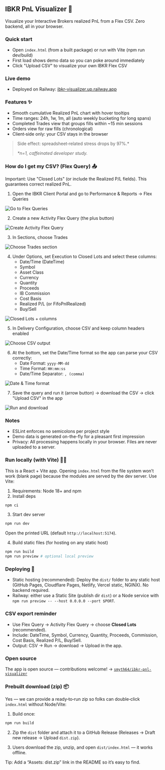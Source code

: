 ## IBKR PnL Visualizer 🚀

Visualize your Interactive Brokers realized PnL from a Flex CSV. Zero backend, all in your browser.

### Quick start

- Open `index.html` (from a built package) or run with Vite (npm run dev/build)
- First load shows demo data so you can poke around immediately
- Click "Upload CSV" to visualize your own IBKR Flex CSV

### Live demo

- Deployed on Railway: [ibkr-visualizer.up.railway.app](https://ibkr-visualizer.up.railway.app/)

### Features ✨

- Smooth cumulative Realized PnL chart with hover tooltips
- Time ranges: 24h, 1w, 1m, all (auto weekly bucketing for long spans)
- Completed Trades view that groups fills within ~15 min sessions
- Orders view for raw fills (chronological)
- Client‑side only: your CSV stays in the browser

> Side effect: spreadsheet‑related stress drops by 97%.*
>
> _*n=1, caffeinated developer study._

### How do I get my CSV? (Flex Query) 📤

Important: Use "Closed Lots" (or include the Realized P/L fields). This guarantees correct realized PnL.

1) Open the IBKR Client Portal and go to Performance & Reports → Flex Queries

![Go to Flex Queries](public/img/1.png)

2) Create a new Activity Flex Query (the plus button)

![Create Activity Flex Query](public/img/2.png)

3) In Sections, choose Trades

![Choose Trades section](public/img/3.png)

4) Under Options, set Execution to Closed Lots and select these columns:
   - Date/Time (DateTime)
   - Symbol
   - Asset Class
   - Currency
   - Quantity
   - Proceeds
   - IB Commission
   - Cost Basis
   - Realized P/L (or FifoPnlRealized)
   - Buy/Sell

![Closed Lots + columns](public/img/4.png)

5) In Delivery Configuration, choose CSV and keep column headers enabled

![Choose CSV output](public/img/5.png)

6) At the bottom, set the Date/Time format so the app can parse your CSV correctly:
   - Date Format: `yyyy-MM-dd`
   - Time Format: `HH:mm:ss`
   - Date/Time Separator: `, (comma)`

![Date & Time format](public/img/6.png)

7) Save the query and run it (arrow button) → download the CSV → click "Upload CSV" in the app

![Run and download](public/img/7.png)

### Notes

- ESLint enforces no semicolons per project style
- Demo data is generated on-the-fly for a pleasant first impression
- Privacy: All processing happens locally in your browser. Files are never uploaded to a server.

### Run locally (with Vite) 🧑‍💻

This is a React + Vite app. Opening `index.html` from the file system won’t work (blank page) because the modules are served by the dev server. Use Vite:

1) Requirements: Node 18+ and npm
2) Install deps

```bash
npm ci
```

3) Start dev server

```bash
npm run dev
```

Open the printed URL (default `http://localhost:5174`).

4) Build static files (for hosting on any static host)

```bash
npm run build
npm run preview # optional local preview
```

### Deploying 🚢

- Static hosting (recommended): Deploy the `dist/` folder to any static host (GitHub Pages, Cloudflare Pages, Netlify, Vercel static, NGINX). No backend required.
- Railway: either use a Static Site (publish dir `dist`) or a Node service with `npm run preview -- --host 0.0.0.0 --port $PORT`.

### CSV export reminder

- Use Flex Query → Activity Flex Query → choose **Closed Lots** (recommended).
- Include: DateTime, Symbol, Currency, Quantity, Proceeds, Commission, Cost Basis, Realized P/L, Buy/Sell.
- Output: CSV → Run → download → Upload in the app.

### Open source

The app is open source — contributions welcome! → [`smyth64/ibkr-pnl-visualizer`](https://github.com/smyth64/ibkr-pnl-visualizer)

### Prebuilt download (zip) 📦

Yes — we can provide a ready‑to‑run zip so folks can double‑click `index.html` without Node/Vite:

1) Build once:

```bash
npm run build
```

2) Zip the `dist` folder and attach it to a GitHub Release (Releases → Draft new release → Upload `dist.zip`).

3) Users download the zip, unzip, and open `dist/index.html` — it works offline.

Tip: Add a “Assets: dist.zip” link in the README so it’s easy to find.

